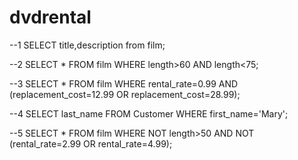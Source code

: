 # dvdrental
--1
SELECT title,description from film;

--2
SELECT * FROM film
WHERE length>60 AND length<75;

--3
SELECT * FROM film
WHERE rental_rate=0.99 AND (replacement_cost=12.99 OR replacement_cost=28.99);

--4
SELECT last_name FROM Customer
WHERE first_name='Mary';

--5
SELECT * FROM film
WHERE NOT length>50 AND NOT (rental_rate=2.99 OR rental_rate=4.99);
